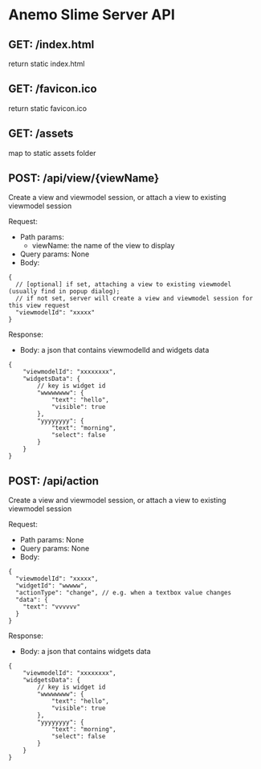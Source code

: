 Anemo Slime Server API
======================

GET: /index.html
--------------
return static index.html

GET: /favicon.ico
--------------
return static favicon.ico

GET: /assets
--------------
map to static assets folder

POST: /api/view/{viewName}
--------------
Create a view and viewmodel session, or attach a view to existing viewmodel session

Request:
* Path params: 
    * viewName: the name of the view to display
* Query params: None
* Body: 
```
{
  // [optional] if set, attaching a view to existing viewmodel (usually find in popup dialog); 
  // if not set, server will create a view and viewmodel session for this view request
  "viewmodelId": "xxxxx" 
}
```

Response:
* Body: a json that contains viewmodelId and widgets data
```
{
    "viewmodelId": "xxxxxxxx", 
    "widgetsData": {
        // key is widget id
        "wwwwwwww": {
            "text": "hello",
            "visible": true
        },
        "yyyyyyyy": {
            "text": "morning",
            "select": false
        }
    }
}
```

POST: /api/action
-----------------
Create a view and viewmodel session, or attach a view to existing viewmodel session

Request:
* Path params: None
* Query params: None
* Body: 
```
{
  "viewmodelId": "xxxxx",
  "widgetId": "wwwww",
  "actionType": "change", // e.g. when a textbox value changes
  "data": {
    "text": "vvvvvv"
  } 
}
```

Response:
* Body: a json that contains widgets data
```
{
    "viewmodelId": "xxxxxxxx", 
    "widgetsData": {
        // key is widget id
        "wwwwwwww": {
            "text": "hello",
            "visible": true
        },
        "yyyyyyyy": {
            "text": "morning",
            "select": false
        }
    }
}
```
